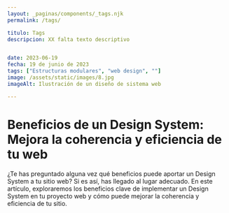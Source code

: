```yaml
---
layout: _paginas/components/_tags.njk
permalink: /tags/

titulo: Tags
descripcion: XX falta texto descriptivo


date: 2023-06-19
fecha: 19 de junio de 2023
tags: ["Estructuras modulares", "web design", ""]
image: /assets/static/images/8.jpg
imageAlt: Ilustración de un diseño de sistema web

---
```


# Beneficios de un Design System: Mejora la coherencia y eficiencia de tu web

¿Te has preguntado alguna vez qué beneficios puede aportar un Design System a tu sitio web? Si es así, has llegado al lugar adecuado. En este artículo, exploraremos los beneficios clave de implementar un Design System en tu proyecto web y cómo puede mejorar la coherencia y eficiencia de tu sitio.
